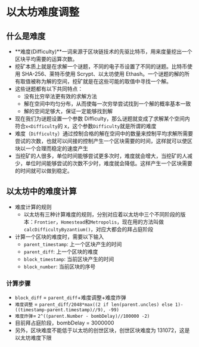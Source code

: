 # 以太坊难度调整

## 什么是难度

- **难度(Difficulty)**一词来源于区块链技术的先驱比特币，用来度量挖出一个区块平均需要的运算次数。
- 挖矿本质上就是在求解一个谜题，不同的电子币设置了不同的谜题。比特币使用 SHA-256、莱特币使用 Scrypt、以太坊使用 Ethash。一个谜题的解的所有取值被称为解的空间，挖矿就是在这些可能的取值中寻找一个解。
- 这些谜题都有以下共同特点：
  - 没有比穷举法更有效的求解方法
  - 解在空间中均匀分布，从而使每一次穷举尝试找到一个解的概率基本一致
  - 解的空间足够大，保证一定能够找到解
- 现在我们为谜题设置一个参数 Difficulty，那么谜题就变成了求解某个空间内符合`x<Difficulty`的 x，这个参数`Difficulty`就是所谓的难度
- 难度（`Difficulty`）通过控制合格的解在空间中的数量来控制平均求解所需要尝试的次数，也就可以间接的控制产生一个区块需要的时间，这样就可以使区块以一个合理而稳定的速度产生
- 当挖矿的人很多，单位时间能够尝试更多次时，难度就会增大，当挖矿的人减少，单位时间能够尝试的次数不少时，难度就会降低。这样产生一个区块需要的时间就可以做到稳定。

## 以太坊中的难度计算

- 难度计算的规则
  - 以太坊有三种计算难度的规则，分别对应着以太坊中三个不同阶段的版本：`Frontier`，`Homestead`和`Metropolis`，现在用的方法叫做`calcDifficultyByzantium()`，对应大都会的拜占庭阶段
- 计算一个区块的难度时，需要以下输入
  - `parent_timestamp`: 上一个区块产生的时间
  - `parent_diff`: 上一个区块的难度
  - `block_timestamp`: 当前区块产生的时间
  - `block_number`: 当前区块的序号

### 计算步骤

- `block_diff` = `parent_diff`+难度调整+难度炸弹
- `难度调整` = `parent_diff/2048*max((2 if len(parent.uncles) else 1)-((timestamp-parent.timestamp)//9), -99)`
- `难度炸弹`= `2^((parent.Number - bombDelay)//100000 -2)`
- 目前拜占庭阶段，bombDelay = 3000000
- 另外，区块难度不能低于以太坊的创世区块，创世区块难度为 131072，这是以太坊难度下限
